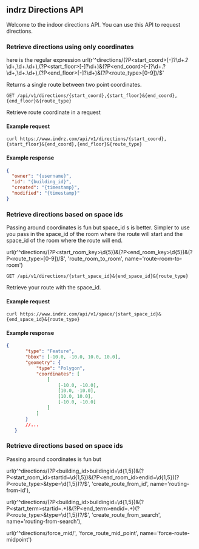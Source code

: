 ## indrz Directions API

Welcome to the indoor directions API. You can use this API to request directions.

### Retrieve directions using only coordinates
here is the regular expression
url(r'^directions/(?P<start_coord>[-]?\d+\.?\d+,\d+\.\d+),(?P<start_floor>[-]?\d+)&(?P<end_coord>[-]?\d+\.?\d+,\d+\.\d+),(?P<end_floor>[-]?\d+)&(?P<route_type>[0-9])/$'

Returns a single route between two point coordinates.

```endpoint
GET /api/v1/directions/{start_coord},{start_floor}&{end_coord},{end_floor}&{route_type}
```

Retrieve route coordinate in a request

#### Example request

```curl
curl https://www.indrz.com/api/v1/directions/{start_coord},{start_floor}&{end_coord},{end_floor}&{route_type}
```

#### Example response

```json
{
  "owner": "{username}",
  "id": "{building_id}",
  "created": "{timestamp}",
  "modified": "{timestamp}"
}
```


### Retrieve directions based on space ids
Passing around coordinates is fun but space_id s  is better. Simpler to use you
pass in the space_id of the room where the route will start and the space_id
of the room where the route will end.

 url(r'^directions/(?P<start_room_key>\d{5})&(?P<end_room_key>\d{5})&(?P<route_type>[0-9])/$', 'route_room_to_room', name='route-room-to-room')


```endpoint
GET /api/v1/directions/{start_space_id}&{end_space_id}&{route_type}
```

Retrieve your route with the space_id.

#### Example request

```curl
curl https://www.indrz.com/api/v1/space/{start_space_id}&{end_space_id}&{route_type}
```

#### Example response

```json
{
       "type": "Feature",
       "bbox": [-10.0, -10.0, 10.0, 10.0],
       "geometry": {
           "type": "Polygon",
           "coordinates": [
               [
                   [-10.0, -10.0],
                   [10.0, -10.0],
                   [10.0, 10.0],
                   [-10.0, -10.0]
               ]
           ]
       }
       //...
   }
```

### Retrieve directions based on space ids
Passing around coordinates is fun but

url(r'^directions/(?P<building_id>buildingid=\d{1,5})&(?P<start_room_id>startid=\d{1,5})&(?P<end_room_id>endid=\d{1,5})(?P<route_type>&type=\d{1,5})?/$',
    'create_route_from_id', name='routing-from-id'),
    
url(r'^directions/(?P<building_id>buildingid=\d{1,5})&(?P<start_term>startid=.+)&(?P<end_term>endid=.+)(?P<route_type>&type=\d{1,5})?/$',    'create_route_from_search', name='routing-from-search'),

url(r'^directions/force_mid/', 'force_route_mid_point', name='force-route-midpoint')


